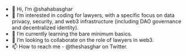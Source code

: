- 👋 Hi, I’m @shahabasghar
- 👀 I’m interested in coding for lawyers, with a specific focus on data privacy, security, and web3 infrastructure (including DAO governance and decentralized identity). 
- 🌱 I’m currently learning the bare minimum basics.
- 💞️ I’m looking to collaborate on the role of lawyers in web3. 
- 📫 How to reach me - @theshasghar on Twitter. 

<!---
shahabasghar/shahabasghar is a ✨ special ✨ repository because its `README.md` (this file) appears on your GitHub profile.
You can click the Preview link to take a look at your changes.
--->
